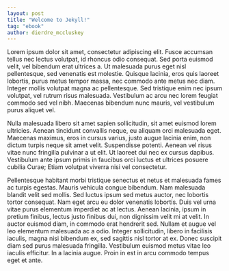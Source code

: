 ```yaml
---
layout: post
title: "Welcome to Jekyll!"
tag: "ebook"
author: dierdre_mccluskey
---
```


Lorem ipsum dolor sit amet, consectetur adipiscing elit. Fusce accumsan tellus nec lectus volutpat, id rhoncus odio consequat. Sed porta euismod velit, vel bibendum erat ultrices a. Ut malesuada purus eget nisl pellentesque, sed venenatis est molestie. Quisque lacinia, eros quis laoreet lobortis, purus metus tempor massa, nec commodo ante metus nec diam. Integer mollis volutpat magna ac pellentesque. Sed tristique enim nec ipsum volutpat, vel rutrum risus malesuada. Vestibulum ac arcu nec lorem feugiat commodo sed vel nibh. Maecenas bibendum nunc mauris, vel vestibulum purus aliquet vel.

Nulla malesuada libero sit amet sapien sollicitudin, sit amet euismod lorem ultricies. Aenean tincidunt convallis neque, eu aliquam orci malesuada eget. Maecenas maximus, eros in cursus varius, justo augue lacinia enim, non dictum turpis neque sit amet velit. Suspendisse potenti. Aenean vel risus vitae nunc fringilla pulvinar a ut elit. Ut laoreet dui nec ex cursus dapibus. Vestibulum ante ipsum primis in faucibus orci luctus et ultrices posuere cubilia Curae; Etiam volutpat viverra nisi vel consectetur.

Pellentesque habitant morbi tristique senectus et netus et malesuada fames ac turpis egestas. Mauris vehicula congue bibendum. Nam malesuada blandit velit sed mollis. Sed luctus ipsum sed metus auctor, nec lobortis tortor consequat. Nam eget arcu eu dolor venenatis lobortis. Duis vel urna vitae purus elementum imperdiet ac at lectus. Aenean lacinia, ipsum in pretium finibus, lectus justo finibus dui, non dignissim velit mi at velit. In auctor euismod diam, in commodo erat hendrerit sed. Nullam et augue vel leo elementum malesuada ac a odio. Integer sollicitudin, libero in facilisis iaculis, magna nisi bibendum ex, sed sagittis nisl tortor at ex. Donec suscipit diam sed purus malesuada fringilla. Vestibulum euismod metus vitae leo iaculis efficitur. In a lacinia augue. Proin in est in arcu commodo tempus eget et ante.
